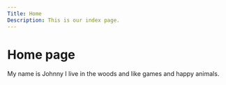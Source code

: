 ```yaml
---
Title: Home
Description: This is our index page.
---
```


Home page
==========================

My name is Johnny I live in the woods and like games and happy animals.